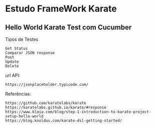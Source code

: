 
# Estudo FrameWork Karate 
## Hello World Karate Test com Cucumber



Tipos de Testes

    Get Status
    Comparar JSON response
    Post
    Update
    Delete

url API:

    https://jsonplaceholder.typicode.com/

Referências:

    https://github.com/karatelabs/karate
    https://karatelabs.github.io/karate/#response
    https://www.kloia.com/blog/step-1-introduction-to-karate-project-setup-hello-world
    https://blog.knoldus.com/karate-dsl-getting-started/
